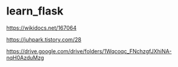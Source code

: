 # learn_flask

https://wikidocs.net/167064

https://juhpark.tistory.com/28

https://drive.google.com/drive/folders/1Wqcoqc_FNchzgfJXhiNA-nqH0AzduMzg
